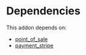 # Dependencies

This addon depends on:

- [point_of_sale](https://github.com/bringout/oca-ocb-sale/tree/3e269fa48ad4d81d3305977a3a962b1dc0f75ef3/odoo-bringout-oca-ocb-point_of_sale)
- [payment_stripe](../../odoo-bringout-oca-ocb-payment_stripe)
